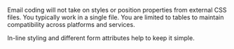  <!-- Why is coding HTML for Email different from web coding? -->
 Email coding will not take on styles or position properties from external CSS files. You typically work in a single file. You are limited to tables to maintain compatibility across platforms and services. 

 <!-- What concepts help coders work around the limitations of HTML in Emails? -->
 In-line styling and different form attributes help to keep it simple.